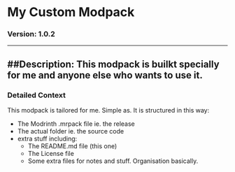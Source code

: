 # My Custom Modpack 
### Version: 1.0.2
---
##Description: This modpack is builkt specially for me and anyone else who wants to use it. 
---
### Detailed Context

This modpack is tailored for me. Simple as.
It is structured in this way:
- The Modrinth .mrpack file ie. the release
- The actual folder ie. the source code
- extra stuff including:
  - The README.md file (this one)
  - The License file
  - Some extra files for notes and stuff. Organisation basically.
